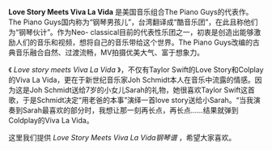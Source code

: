 

**Love Story Meets Viva La Vida** 是美国音乐组合The Piano Guys的代表作。The Piano
Guys国内称为“钢琴男孩儿”，台湾翻译成“酷音乐团”，在此且称他们为“钢琴伙计”。作为Neo-
classical目前的代表性乐团之一，初衷是创造出能够激励人们的音乐和视频，想将自己的音乐带给这个世界。The Piano
Guys改编的古典音乐融合自然、过渡流畅，MV拍摄优美大气、富于想象力。

  
《 _Love story meets Viva La Vida_ 》，不仅有Taylor Swift的Love Story和Colplay的Viva La
Vida，更在于新世纪音乐家Joh Schmidt本人在音乐中流露的情感。因为这是Joh
Schmidt送给7岁的小女儿Sarah的礼物，她很喜欢Taylor Swift这首歌，于是Schmidt决定“用老爸的本事”演绎一首love
story送给小Sarah。“当我演奏到Sarah最喜欢的部分时，我想让那一刻再长点，再长点……结果就弹到Coldplay的Viva La Vida。

  
这里我们提供 _Love Story Meets Viva La Vida钢琴谱_ ，希望大家喜欢。

